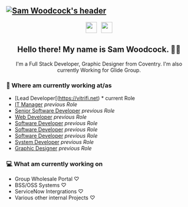 ## [![Sam Woodcock's header](https://pbs.twimg.com/profile_banners/318003682/1564479778/1500x500)](https://samwoodcock.co.uk)

<p align='center'>
<a href="https://twitter.com/NoCheeseGromit"><img height="30" src="https://github.com/stephenajulu/WaylonWalker/blob/main/icon/twitter.png?raw=true"></a>&nbsp;&nbsp;
<a href="https://www.linkedin.com/in/samueljwoodcock/"><img height="30" src="https://github.com/stephenajulu/WaylonWalker/blob/main/icon/linkedin.png?raw=true"></a>
</p>

<h2 align="center">Hello there! My name is Sam Woodcock. 👋🤓</h2>
<p align="center">I'm a Full Stack Developer, Graphic Designer from Coventry.
I'm also currently Working for Glide Group.
</p>

<p>

</p>

### 💼 Where am currently working at/as
- [Lead Developer[(https://vitrifi.net) * current Role
- [IT Manager](https://ctglobal-freightaudit.com/) *previous Role*
- [Senior Software Developer](https://glidegroup.co.uk) *previous Role*
- [Web Developer](https://www.m69.co.uk) *previous Role*
- [Software Developer](https://intouchcrm.co.uk) *previous Role*
- [Software Developer](https://keynetix.com) *previous Role*
- [Software Developer](https://nfopp.co.uk) *previous Role*
- [System Developer](https://ges.com) *previous Role*
- [Graphic Designer](https://delcam.com) *previous Role*

### 💻 What am currently working on
- Group Wholesale Portal ♡
- BSS/OSS Systems ♡
- ServiceNow Intergrations ♡
- Various other internal Projects ♡ 




